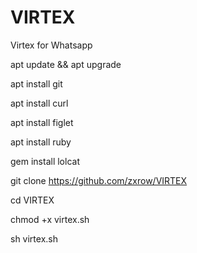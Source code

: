 # VIRTEX
Virtex for Whatsapp

apt update && apt upgrade

apt install git

apt install curl

apt install figlet

apt install ruby

gem install lolcat

git clone https://github.com/zxrow/VIRTEX

cd VIRTEX

chmod +x virtex.sh

sh virtex.sh

